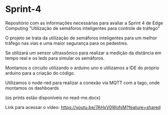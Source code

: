 # Sprint-4
Repositório com as informações necessárias para avaliar a Sprint 4 de Edge Computing "Utilização de semáforos inteligentes para controle de tráfego"

O projeto se trata da utilização de semáforos inteligentes para um melhor tráfego nas vias e uma maior segurança para os pedestres. 

Se utilizará um sensor ultrassônico para realizar a medição da distância em tempo real e os leds para simular os semáforos.

Montamos o circuito utilizando o arduino uno e utilizamos a IDE do próprio arduino para a criação do código.

Utilizamos o node-red para realizar a conexão via MQTT com a tago, onde montamos os dashboards

(os prints estão disponíveis no read-me.docx)  

Link para acessar o vídeo: https://youtu.be/7AHxV0WofsM?feature=shared
